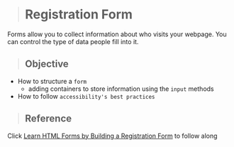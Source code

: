 > # Registration Form

Forms allow you to collect information about who visits your webpage. You can control the type of data people fill into it. 

> ## Objective
- How to structure a `form`
    - adding containers to store information using the `input` methods
- How to follow `accessibility's best practices`




> ## Reference
Click [Learn HTML Forms by Building a Registration Form](https://www.freecodecamp.org/learn/2022/responsive-web-design/learn-html-forms-by-building-a-registration-form/step-1) to follow along

